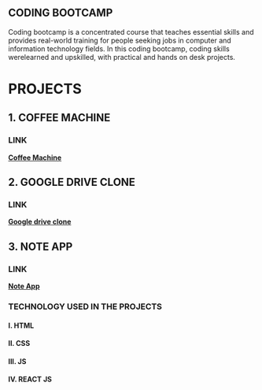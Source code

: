 ## CODING BOOTCAMP

Coding bootcamp is a concentrated course that teaches essential skills and provides real-world training for people seeking jobs in computer and information technology fields.
In this coding bootcamp, coding skills werelearned and upskilled, with practical and hands on desk projects.

# PROJECTS

## 1. COFFEE MACHINE

### LINK
**[Coffee Machine](https://docs.google.com/forms/d/e/1FAIpQLSfHVB0OkS9Qvl0iJeQ9dGKIsDfkSsXP_Kl5eGCJXl7enzgRzA/viewform)**

## 2. GOOGLE DRIVE CLONE

### LINK
**[Google drive clone](https://805fze.csb.app/)**

## 3. NOTE APP

### LINK
**[Note App](https://codesandbox.io/s/smoosh-resonance-uz8ydn)**

### TECHNOLOGY USED IN THE PROJECTS

#### I. HTML
#### II. CSS
#### III. JS
#### IV. REACT JS